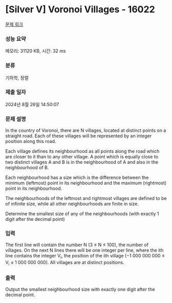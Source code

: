 # [Silver V] Voronoi Villages - 16022 

[문제 링크](https://www.acmicpc.net/problem/16022) 

### 성능 요약

메모리: 31120 KB, 시간: 32 ms

### 분류

기하학, 정렬

### 제출 일자

2024년 8월 26일 14:50:07

### 문제 설명

<p>In the country of Voronoi, there are N villages, located at distinct points on a straight road. Each of these villages will be represented by an integer position along this road.</p>

<p>Each village defines its neighbourhood as all points along the road which are closer to it than to any other village. A point which is equally close to two distinct villages A and B is in the neighbourhood of A and also in the neighbourhood of B.</p>

<p>Each neighbourhood has a size which is the difference between the minimum (leftmost) point in its neighbourhood and the maximum (rightmost) point in its neighbourhood.</p>

<p>The neighbourhoods of the leftmost and rightmost villages are defined to be of infinite size, while all other neighbourhoods are finite in size.</p>

<p>Determine the smallest size of any of the neighbourhoods (with exactly 1 digit after the decimal point)</p>

### 입력 

 <p>The first line will contain the number N (3 ≤ N ≤ 100), the number of villages. On the next N lines there will be one integer per line, where the ith line contains the integer V<sub>i</sub>, the position of the ith village (−1 000 000 000 ≤ V<sub>i</sub> ≤ 1 000 000 000). All villages are at distinct positions.</p>

### 출력 

 <p>Output the smallest neighbourhood size with exactly one digit after the decimal point.</p>

